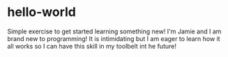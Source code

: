 # hello-world
Simple exercise to get started learning something new!
I'm Jamie and I am brand new to programming! It is intimidating but I am eager to learn how it all works so I can have this skill in my toolbelt int he future!
